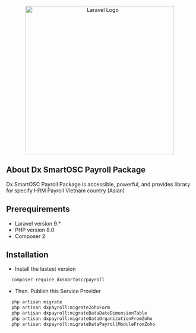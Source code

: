 <p align="center"><a href="https://dx.smartosc.com/" target="_blank"><img src="https://dx.smartosc.com/wp-content/uploads/2022/08/logo-color-page-1.png" width="400" alt="Laravel Logo"></a></p>

## About Dx SmartOSC Payroll Package

Dx SmartOSC Payroll Package is accessible, powerful, and provides library for specify HRM Payroll Vietnam country (Asian)

## Prerequirements

- Laravel version 9.*
- PHP version 8.0
- Composer 2

## Installation
- Install the lastest version
```sh
  composer require dxsmartosc/payroll
```

- Then. Publish this Service Provider
```sh
  php artisan migrate
  php artisan dxpayroll:migrateZohoForm
  php artisan dxpayroll:migrateDataDateDimensionTable
  php artisan dxpayroll:migrateDataOrganizationFromZoho
  php artisan dxpayroll:migrateDataPayrollModuleFromZoho
```